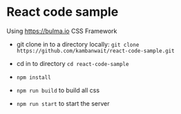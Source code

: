 # React code sample

Using https://bulma.io CSS Framework

* git clone in to a directory locally: `git clone https://github.com/kambanwait/react-code-sample.git`

* cd in to directory `cd react-code-sample`
* `npm install`
* `npm run build` to build all css
* `npm run start` to start the server
